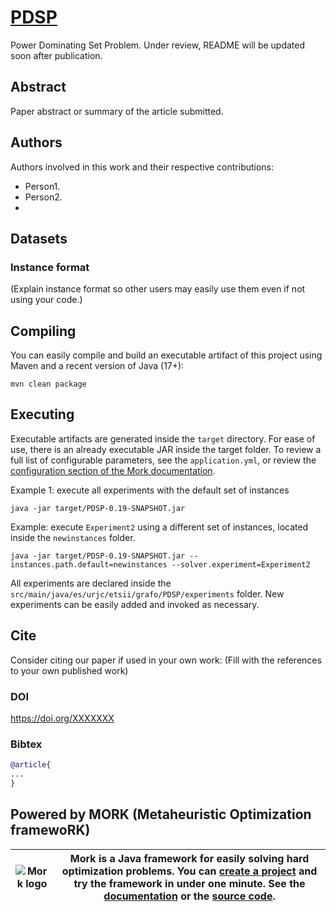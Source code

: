 # [PDSP](https://doi.org/XXXXX)
Power Dominating Set Problem. Under review, README will be updated soon after publication.

## Abstract
Paper abstract or summary of the article submitted.

## Authors
Authors involved in this work and their respective contributions:
- Person1.
- Person2.
- 
## Datasets


### Instance format

(Explain instance format so other users may easily use them even if not using your code.)


## Compiling

You can easily compile and build an executable artifact of this project using Maven and a recent version of Java (17+):
```text
mvn clean package
```

## Executing

Executable artifacts are generated inside the `target` directory. For ease of use, there is an already executable JAR inside the target folder.
To review a full list of configurable parameters, see the `application.yml`, or review the [configuration section of the Mork documentation](https://docs.mork-optimization.com/en/latest/features/config/).

Example 1: execute all experiments with the default set of instances
```text
java -jar target/PDSP-0.19-SNAPSHOT.jar 
```

Example: execute `Experiment2` using a different set of instances, located inside the `newinstances` folder.
```
java -jar target/PDSP-0.19-SNAPSHOT.jar --instances.path.default=newinstances --solver.experiment=Experiment2
```

All experiments are declared inside the `src/main/java/es/urjc/etsii/grafo/PDSP/experiments` folder. New experiments can be easily added and invoked as necessary.

## Cite

Consider citing our paper if used in your own work:
(Fill with the references to your own published work)

### DOI
https://doi.org/XXXXXXX

### Bibtex
```bibtex
@article{
...
}
```

## Powered by MORK (Metaheuristic Optimization framewoRK)
| ![Mork logo](https://user-images.githubusercontent.com/55482385/233611563-4f5c91f2-af36-4437-a4b5-572b6655487a.svg) | Mork is a Java framework for easily solving hard optimization problems. You can [create a project](https://generator.mork-optimization.com/) and try the framework in under one minute. See the [documentation](https://docs.mork-optimization.com/en/latest/) or the [source code](https://github.com/mork-optimization/mork). |
|--|--|
